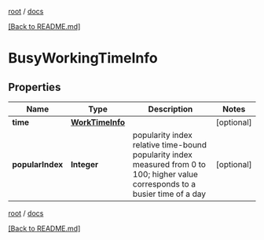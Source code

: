 [root](./../ "root") / [docs](./ "docs")

[[Back to README.md]](./../README.md "[Back to README.md]")

# BusyWorkingTimeInfo

## Properties

| Name | Type | Description | Notes |
|------------ | ------------- | ------------- | -------------|
|**time** | [**WorkTimeInfo**](WorkTimeInfo.md) |  |  [optional] |
|**popularIndex** | **Integer** | popularity index relative time-bound popularity index measured from 0 to 100; higher value corresponds to a busier time of a day |  [optional] |

[root](./../ "root") / [docs](./ "docs")

[[Back to README.md]](./../README.md "[Back to README.md]")